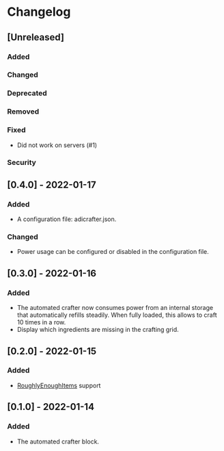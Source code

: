 # Changelog

## [Unreleased]

### Added

### Changed

### Deprecated

### Removed

### Fixed

* Did not work on servers (#1)

### Security

## [0.4.0] - 2022-01-17

### Added

* A configuration file: adicrafter.json.

### Changed

* Power usage can be configured or disabled in the configuration file.

## [0.3.0] - 2022-01-16

### Added

* The automated crafter now consumes power from an internal storage that automatically refills steadily. When fully
  loaded, this allows to craft 10 times in a row.
* Display which ingredients are missing in the crafting grid.

## [0.2.0] - 2022-01-15

### Added

* [RoughlyEnoughItems](https://www.curseforge.com/minecraft/mc-mods/roughly-enough-items) support

## [0.1.0] - 2022-01-14

### Added

* The automated crafter block.
